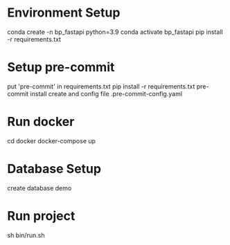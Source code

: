 # Environment Setup
conda create -n bp_fastapi python=3.9
conda activate bp_fastapi
pip install -r requirements.txt 

# Setup pre-commit
put 'pre-commit' in requirements.txt 
pip install -r requirements.txt 
pre-commit install
create and config file .pre-commit-config.yaml

# Run docker
cd docker
docker-compose up

# Database Setup
create database demo

# Run project
sh bin/run.sh
